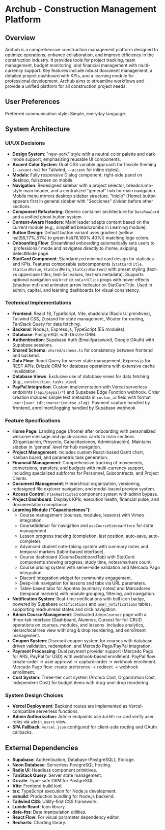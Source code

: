 # Archub - Construction Management Platform

## Overview

Archub is a comprehensive construction management platform designed to optimize operations, enhance collaboration, and improve efficiency in the construction industry. It provides tools for project tracking, team management, budget monitoring, and financial management with multi-currency support. Key features include robust document management, a detailed project dashboard with KPIs, and a learning module for professional development. Archub aims to streamline workflows and provide a unified platform for all construction project needs.

## User Preferences

Preferred communication style: Simple, everyday language.

## System Architecture

### UI/UX Decisions
- **Design System**: "new-york" style with a neutral color palette and dark mode support, emphasizing reusable UI components.
- **Accent Color System**: Dual CSS variable approach for flexible theming (`--accent-hsl` for Tailwind, `--accent` for inline styles).
- **Modals**: Fully responsive Dialog component; right-side panel on desktop, fullscreen on mobile.
- **Navigation**: Redesigned sidebar with a project selector, breadcrumb-style main header, and a centralized "general" hub for main navigation. Mobile menu mirrors desktop sidebar structure. "Inicio" (Home) button appears first in general sidebar with "Secciones" divider before other sections.
- **Component Refactoring**: Generic container architecture for `DataRowCard` and a unified ghost button system.
- **Context-Aware Headers**: MainHeader adapts content based on the current module (e.g., simplified breadcrumbs in Learning module).
- **Button Design**: Default button variant uses gradient (yellow hsl(58,77%,51%) to green hsl(76,100%,40%)) matching logo colors.
- **Onboarding Flow**: Streamlined onboarding automatically sets users to 'professional' mode and navigates directly to /home, skipping SelectMode page.
- **StatCard Component**: Standardized minimal card design for statistics and KPIs. Features composable subcomponents (`StatCardTitle`, `StatCardValue`, `StatCardMeta`, `StatCardContent`) with preset styling (text-xs uppercase titles, text-5xl values, text-sm metadata). Supports optional navigation via `href` or `onCardClick` props with hover effects (shadow-md) and animated arrow indicator on StatCardTitle. Used in admin, capital, and learning dashboards for visual consistency.

### Technical Implementations
- **Frontend**: React 18, TypeScript, Vite, shadcn/ui (Radix UI primitives), Tailwind CSS, Zustand for state management, Wouter for routing, TanStack Query for data fetching.
- **Backend**: Node.js, Express.js, TypeScript (ES modules).
- **Database**: PostgreSQL with Drizzle ORM.
- **Authentication**: Supabase Auth (Email/password, Google OAuth) with Supabase sessions.
- **Shared Schema**: `shared/schema.ts` for consistency between frontend and backend.
- **Data Flow**: React Query for server state management, Express.js for REST APIs, Drizzle ORM for database operations with extensive cache invalidation.
- **Database Views**: Exclusive use of database views for data fetching (e.g., `construction_tasks_view`).
- **PayPal Integration**: Custom implementation with Vercel serverless endpoints (`/api/paypal/*`) and Supabase Edge Function webhook. Order creation includes simple text metadata in `custom_id` field with format `user:{user_id};course:{course_slug}`. Payment capture handled by frontend, enrollment/logging handled by Supabase webhook.

### Feature Specifications
- **Home Page**: Landing page (/home) after onboarding with personalized welcome message and quick-access cards to main sections (Organización, Proyecto, Capacitaciones, Administración). Maintains sidebar in 'general' level for hub navigation.
- **Project Management**: Includes custom React-based Gantt chart, Kanban board, and parametric task generation.
- **Financial Management**: Comprehensive tracking of movements, conversions, transfers, and budgets with multi-currency support, including specialized subforms for Personnel, Subcontracts, and Project Clients.
- **Document Management**: Hierarchical organization, versioning, redesigned file explorer navigation, and modal-based preview system.
- **Access Control**: `PlanRestricted` component system with admin bypass.
- **Project Dashboard**: Displays KPIs, execution health, financial pulse, and documentation compliance.
- **Learning Module ("Capacitaciones")**:
    - Course management (courses, modules, lessons) with Vimeo integration.
    - CourseSidebar for navigation and `useCourseSidebarStore` for state management.
    - Lesson progress tracking (completion, last position, auto-save, auto-complete).
    - Advanced student note-taking system with summary notes and temporal markers (table-based interface).
    - Course dashboard (CourseDashboardTab) with StatCard components showing progress, study time, notes/markers count.
    - Course pricing system with server-side validation and Mercado Pago integration.
    - Discord Integration widget for community engagement.
    - Deep-link navigation for lessons and tabs via URL parameters.
    - Table-based tabs for Apuntes (summary notes) and Marcadores (temporal markers) with module grouping, filtering, and navigation.
- **Notification System**: Real-time notifications with bell icon badge, powered by Supabase `notifications` and `user_notifications` tables, supporting read/unread states and click navigation.
- **Admin Course Management**: Dedicated `AdminCourses` page with a three-tab interface (Dashboard, Alumnos, Cursos) for full CRUD operations on courses, modules, and lessons. Includes analytics, hierarchical tree view with drag & drop reordering, and enrollment management.
- **Coupon System**: Discount coupon system for courses with database-driven validation, redemption, and Mercado Pago/PayPal integration.
- **Payment Processing**: Dual payment provider support (Mercado Pago for ARS, PayPal for USD) with webhook-based enrollment. PayPal flow: create-order → user approval → capture-order → webhook enrollment. Mercado Pago flow: create preference → redirect → webhook enrollment.
- **Cost System**: Three-tier cost system (Archub Cost, Organization Cost, Independent Cost) for budget items with drag-and-drop reordering.

### System Design Choices
- **Vercel Deployment**: Backend routes are implemented as Vercel-compatible serverless functions.
- **Admin Authorization**: Admin endpoints use `AuthError` and verify user roles via `admin_users` view.
- **SPA Fallback**: `vercel.json` configured for client-side routing and OAuth callbacks.

## External Dependencies

- **Supabase**: Authentication, Database (PostgreSQL), Storage.
- **Neon Database**: Serverless PostgreSQL hosting.
- **Radix UI**: Headless component primitives.
- **TanStack Query**: Server state management.
- **Drizzle**: Type-safe ORM for PostgreSQL.
- **Vite**: Frontend build tool.
- **tsx**: TypeScript execution for Node.js development.
- **esbuild**: Production bundling for Node.js backend.
- **Tailwind CSS**: Utility-first CSS framework.
- **Lucide React**: Icon library.
- **date-fns**: Date manipulation utilities.
- **React Flow**: For visual parameter dependency editor.
- **Recharts**: Charting library.